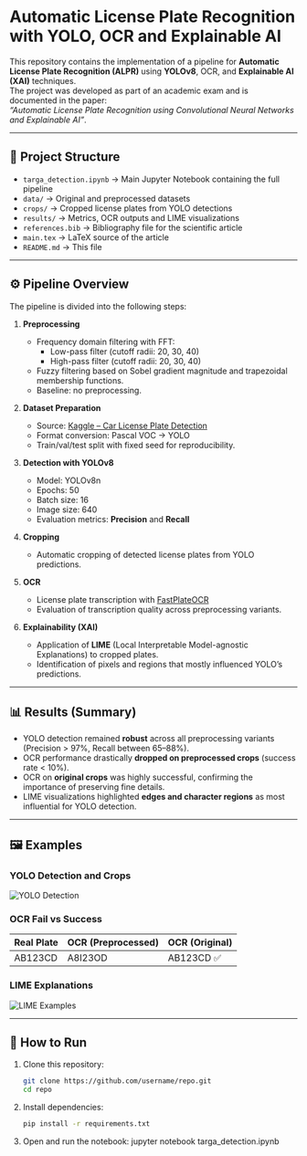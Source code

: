 # Automatic License Plate Recognition with YOLO, OCR and Explainable AI

This repository contains the implementation of a pipeline for **Automatic License Plate Recognition (ALPR)** using **YOLOv8**, OCR, and **Explainable AI (XAI)** techniques.  
The project was developed as part of an academic exam and is documented in the paper:  
*“Automatic License Plate Recognition using Convolutional Neural Networks and Explainable AI”*.

---

## 📌 Project Structure

- `targa_detection.ipynb` → Main Jupyter Notebook containing the full pipeline
- `data/` → Original and preprocessed datasets
- `crops/` → Cropped license plates from YOLO detections
- `results/` → Metrics, OCR outputs and LIME visualizations
- `references.bib` → Bibliography file for the scientific article
- `main.tex` → LaTeX source of the article
- `README.md` → This file

---

## ⚙️ Pipeline Overview

The pipeline is divided into the following steps:

1. **Preprocessing**
   - Frequency domain filtering with FFT:
     - Low-pass filter (cutoff radii: 20, 30, 40)
     - High-pass filter (cutoff radii: 20, 30, 40)
   - Fuzzy filtering based on Sobel gradient magnitude and trapezoidal membership functions.
   - Baseline: no preprocessing.

2. **Dataset Preparation**
   - Source: [Kaggle – Car License Plate Detection](https://www.kaggle.com/datasets/andrewmvd/car-plate-detection)
   - Format conversion: Pascal VOC → YOLO
   - Train/val/test split with fixed seed for reproducibility.

3. **Detection with YOLOv8**
   - Model: YOLOv8n
   - Epochs: 50  
   - Batch size: 16  
   - Image size: 640  
   - Evaluation metrics: **Precision** and **Recall**

4. **Cropping**
   - Automatic cropping of detected license plates from YOLO predictions.

5. **OCR**
   - License plate transcription with [FastPlateOCR](https://github.com/sergiomsilva/alpr-unconstrained)  
   - Evaluation of transcription quality across preprocessing variants.

6. **Explainability (XAI)**
   - Application of **LIME** (Local Interpretable Model-agnostic Explanations) to cropped plates.
   - Identification of pixels and regions that mostly influenced YOLO’s predictions.

---

## 📊 Results (Summary)

- YOLO detection remained **robust** across all preprocessing variants (Precision > 97%, Recall between 65–88%).
- OCR performance drastically **dropped on preprocessed crops** (success rate < 10%).
- OCR on **original crops** was highly successful, confirming the importance of preserving fine details.
- LIME visualizations highlighted **edges and character regions** as most influential for YOLO detection.

---

## 🖼️ Examples

### YOLO Detection and Crops
![YOLO Detection](images/example_detection.png)

### OCR Fail vs Success
| Real Plate | OCR (Preprocessed) | OCR (Original) |
|------------|---------------------|----------------|
| AB123CD    | A8I23OD             | AB123CD ✅      |

### LIME Explanations
![LIME Examples](images/example_lime.png)

---

## 🚀 How to Run

1. Clone this repository:
   ```bash
   git clone https://github.com/username/repo.git
   cd repo
   
2. Install dependencies:
   ```bash
   pip install -r requirements.txt
   
3. Open and run the notebook:
   jupyter notebook targa_detection.ipynb

